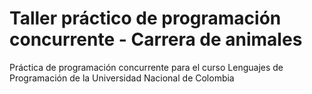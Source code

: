 # Taller práctico de programación concurrente - Carrera de animales

Práctica de programación concurrente para el curso Lenguajes de Programación de la Universidad Nacional de Colombia

